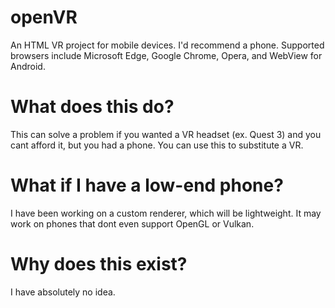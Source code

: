 # openVR
An HTML VR project for mobile devices. I'd recommend a phone. Supported browsers include Microsoft Edge, Google Chrome, Opera, and WebView for Android.
# What does this do?
This can solve a problem if you wanted a VR headset (ex. Quest 3) and you cant afford it, but you had a phone. You can use this to substitute a VR.
# What if I have a low-end phone?
I have been working on a custom renderer, which will be lightweight. It may work on phones that dont even support OpenGL or Vulkan.
# Why does this exist?
I have absolutely no idea.

